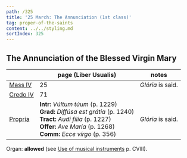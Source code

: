 ```yaml
---
path: /325
title: '25 March: The Annunciation (1st class)'
tag: proper-of-the-saints
content: ../../styling.md
sortIndex: 325
---
```


## The Annunciation of the Blessed Virgin Mary

|   | page (Liber Usualis)  | notes   |
|---|---|---|
| [Mass IV](/pdf/iv.pdf) | 25 | _Glória_ is said. |
| [Credo IV](/pdf/credo-iv.pdf) | 71 | |
| [Propria](/pdf/25-March-Annunciation.pdf)  | **Intr:** *Vúltum túum* (p. 1229)<br>**Grad:** *Diffúsa est grátia* (p. 1240)<br>**Tract:** *Audi fília* (p. 1227)<br>**Offer:** *Ave María* (p. 1268)<br>**Comm:** *Ecce vírgo* (p. 356) | _Glória_ is said. |

Organ: __allowed__ (see [Use of musical instruments](/use-of-musical-instruments) p. CVIII).
